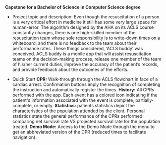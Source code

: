 **Capstone for a Bachelor of Science in Computer Science degree**

- Project topic and description:
Even though the resuscitation of a person is a very critical effort in medicine it still has some very large space for human-error. The algorithm designed by the AHA on its ACLS course constantly changes, there is one high-skilled member of the resuscitation team whose sole responsibility is to write-down times on a whiteboard, and there is no feedback to the team about their performance rates. These things considered, ‘ACLS buddy’ was conceived. ACLS buddy is a mobile app that will assist resuscitation teams on the decision-making process, release one member of the team of his/her current duties, improve the accuracy of the patient’s records, and provide feedback about the outcomes of the efforts.

- Quick Start
**CPR:** Walk-through through the ACLS flowchart in face of a cardiac arrest. Confirmation buttons imply the recognition of completing the instruction and automatically register the times.
**History:** All CPRs performed with the app. Each event has a colored icon indicating if the patient's information associated with the event is complete, partially-complete, or empty.
**Statistics:** patients statistics depict the characteristics of the population attended by the client. Personal statistics state the general performance of the CPRs performed comparing net survival rate VS projected survival rate for the population treated. 
**Demo Mode:** Access to the Demo Mode through the menu to get an abbreviated version of the CPR (reduced times to facilitate navigation).
